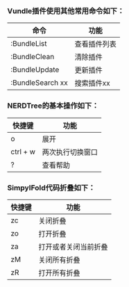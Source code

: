 ### Vundle插件使用其他常用命令如下：
| 命令	                 | 功能
|----------------------- | ----------------------------------------
|:BundleList	         | 查看插件列表
|:BundleClean	         | 清除插件
|:BundleUpdate	         | 更新插件
|:BundleSearch xx	 | 搜索插件xx

### NERDTree的基本操作如下：
| 快捷键                  | 功能
| ---------------------  | ----------------------------------------
| o                      | 展开
| ctrl + w               | 两次执行切换窗口
| ?                      | 查看帮助


### SimpylFold代码折叠如下：
| 快捷键                  | 功能
| ---------------------  | ----------------------------------------
| zc                     | 关闭折叠
| zo                     | 打开折叠
| za                     | 打开或者关闭当前折叠
| zM                     | 关闭所有折叠
| zR                     | 打开所有折叠
